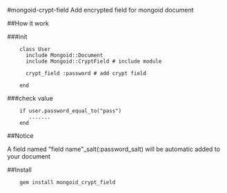#mongoid-crypt-field
Add encrypted field for mongoid document

##How it work

###init

        class User
          include Mongoid::Document
          include Mongoid::CryptField # include module

          crypt_field :password # add crypt field

        end

###check value


        if user.password_equal_to("pass")
           .......
        end


##Notice

A field named "field name"_salt(:password_salt) will be automatic added to your document


##Install

        gem install mongoid_crypt_field


